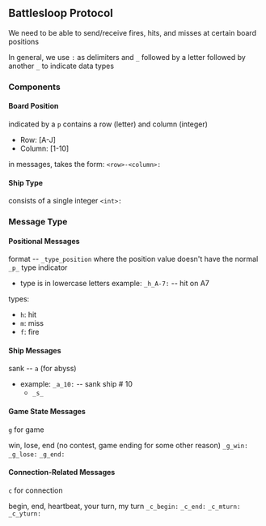 ## Battlesloop Protocol

We need to be able to send/receive fires, hits, and misses at certain board positions

In general, we use `:` as delimiters and `_` followed by a letter followed by another `_` to indicate data types

### Components

#### Board Position
indicated by a `p`
contains a row (letter) and column (integer)
- Row: \[A-J\]
- Column: \[1-10\]

in messages, takes the form: `<row>-<column>:`

#### Ship Type
consists of a single integer
`<int>:`

### Message Type

#### Positional Messages
format -- `_type_position` where the position value doesn't have the normal `_p_` type indicator
- type is in lowercase letters
example: `_h_A-7:` -- hit on A7

types:
- `h`: hit
- `m`: miss
- `f`: fire

#### Ship Messages
sank -- `a` (for abyss)
- example: `_a_10:` -- sank ship # 10
    - `_s_` 

#### Game State Messages
`g` for game

win, lose, end (no contest, game ending for some other reason)
`_g_win:`
`_g_lose:`
`_g_end:`

#### Connection-Related Messages
`c` for connection

begin, end, heartbeat, your turn, my turn
`_c_begin:`
`_c_end:`
`_c_mturn:`
`_c_yturn:`

